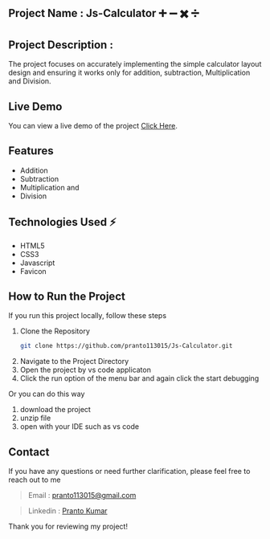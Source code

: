 ## Project Name : Js-Calculator :heavy_plus_sign: :heavy_minus_sign: :heavy_multiplication_x: :heavy_division_sign:

## Project Description :
The project focuses on accurately implementing the simple calculator layout design and ensuring it works only for addition, subtraction, Multiplication and Division.

## Live Demo
You can view a live demo of the project [Click Here](https://pranto113015.github.io/Js-Calculator/).

## Features
- Addition
- Subtraction 
- Multiplication and
- Division

## Technologies Used  :zap:

- HTML5
- CSS3
- Javascript
- Favicon

## How to Run the Project
If you run this project locally, follow these steps

1. Clone the Repository
   ```bash
   git clone https://github.com/pranto113015/Js-Calculator.git

2. Navigate to the Project Directory
3. Open the project by vs code applicaton
4. Click the run option of the menu bar and again click the start debugging


 Or you can do this way
  1. download the project
  2. unzip file
  3. open with your IDE such as vs code


## Contact
If you have any questions or need further clarification, please feel free to reach out to me

> Email : pranto113015@gmail.com

> Linkedin : [Pranto Kumar](https://www.linkedin.com/in/pranto-kumar-a326801b3/)

 Thank you for reviewing my project!

